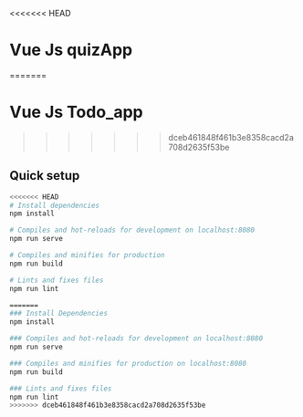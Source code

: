 <<<<<<< HEAD
# Vue Js quizApp
=======
# Vue Js Todo_app
>>>>>>> dceb461848f461b3e8358cacd2a708d2635f53be

## Quick setup

```bash
<<<<<<< HEAD
# Install dependencies
npm install

# Compiles and hot-reloads for development on localhost:8080
npm run serve

# Compiles and minifies for production
npm run build

# Lints and fixes files
npm run lint

=======
### Install Dependencies
npm install

### Compiles and hot-reloads for development on localhost:8080
npm run serve

### Compiles and minifies for production on localhost:8080
npm run build

### Lints and fixes files
npm run lint
>>>>>>> dceb461848f461b3e8358cacd2a708d2635f53be
```
